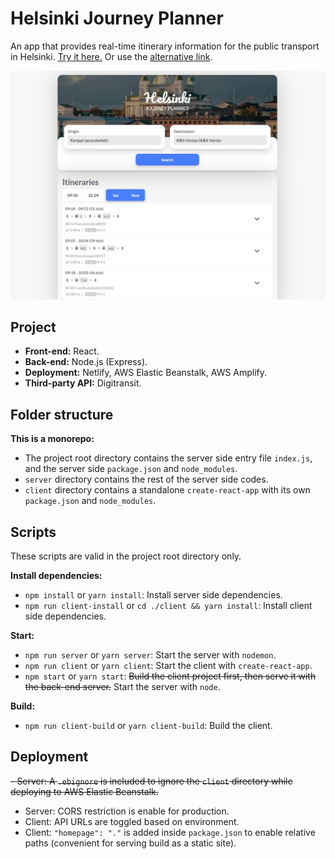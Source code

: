 # Helsinki Journey Planner

An app that provides real-time itinerary information for the public transport in Helsinki. [Try it here.](https://helsinki-journey-planner.netlify.app/) Or use the [alternative link](https://master.d1hb32a5utog8e.amplifyapp.com/).

![Home Page](https://github.com/zw627/helsinki-journey-planner/blob/master/README.jpg)

## Project

- **Front-end:** React.
- **Back-end:** Node.js (Express).
- **Deployment:** Netlify, AWS Elastic Beanstalk, AWS Amplify.
- **Third-party API:** Digitransit.

## Folder structure

**This is a monorepo:**

- The project root directory contains the server side entry file `index.js`, and the server side `package.json` and `node_modules`.
- `server` directory contains the rest of the server side codes.
- `client` directory contains a standalone `create-react-app` with its own `package.json` and `node_modules`.

## Scripts

These scripts are valid in the project root directory only.

**Install dependencies:**

- `npm install` or `yarn install`: Install server side dependencies.
- `npm run client-install` or `cd ./client && yarn install`: Install client side dependencies.

**Start:**

- `npm run server` or `yarn server`: Start the server with `nodemon`.
- `npm run client` or `yarn client`: Start the client with `create-react-app`.
- `npm start` or `yarn start`: ~~Build the client project first, then serve it with the back-end server.~~ Start the server with `node`.

**Build:**

- `npm run client-build` or `yarn client-build`: Build the client.

## Deployment

~~- Server: A `.ebignore` is included to ignore the `client` directory while deploying to AWS Elastic Beanstalk.~~
- Server: CORS restriction is enable for production.
- Client: API URLs are toggled based on environment.
- Client: `"homepage": "."` is added inside `package.json` to enable relative paths (convenient for serving build as a static site).
 
